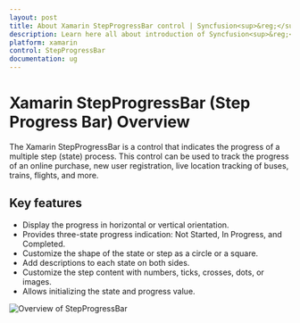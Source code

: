 ```yaml
---
layout: post
title: About Xamarin StepProgressBar control | Syncfusion<sup>&reg;</sup>;
description: Learn here all about introduction of Syncfusion<sup>&reg;</sup>; Xamarin StepProgressBar (Step Progress Bar) control, its elements and more.
platform: xamarin
control: StepProgressBar
documentation: ug
---
```


# Xamarin StepProgressBar (Step Progress Bar) Overview

The Xamarin StepProgressBar is a control that indicates the progress of a multiple step (state) process. This control can be used to track the progress of an online purchase, new user registration, live location tracking of buses, trains, flights, and more. 

## Key features

* Display the progress in horizontal or vertical orientation.
* Provides three-state progress indication: Not Started, In Progress, and Completed.
* Customize the shape of the state or step as a circle or a square.
* Add descriptions to each state on both sides.
* Customize the step content with numbers, ticks, crosses, dots, or images.
* Allows initializing the state and progress value.


![Overview of StepProgressBar](overview_images/overview.png)
